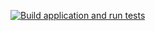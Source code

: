 [![Build application and run tests](https://github.com/TFS-iOS/chat-app-Panda0412/actions/workflows/build_and_test.yml/badge.svg)](https://github.com/TFS-iOS/chat-app-Panda0412/actions/workflows/build_and_test.yml)
